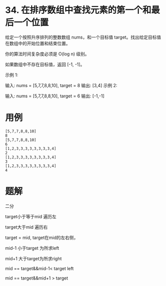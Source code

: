 # 34. 在排序数组中查找元素的第一个和最后一个位置
给定一个按照升序排列的整数数组 nums，和一个目标值 target。找出给定目标值在数组中的开始位置和结束位置。

你的算法时间复杂度必须是 O(log n) 级别。

如果数组中不存在目标值，返回 [-1, -1]。

示例 1:

输入: nums = [5,7,7,8,8,10], target = 8
输出: [3,4]
示例 2:

输入: nums = [5,7,7,8,8,10], target = 6
输出: [-1,-1]


# 用例
```
[5,7,7,8,8,10]
8
[5,7,7,8,8,10]
6
[1,2,3,3,3,3,3,3,3,3,4]
2
[1,2,3,3,3,3,3,3,3,3,4]
3
[1,2,3,3,3,3,3,3,3,3,4]
4
```

# 题解

二分

target小于等于mid 遍历左

target大于mid 遍历右


target = mid, target在mid的左右侧，

mid-1 小于target 为所求left

mid+1 大于target为所求right

mid == target&&mid-1< target
left

mid == target&&mid+1 > target
